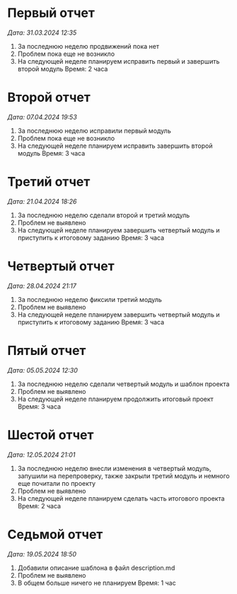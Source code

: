 # Первый отчет

_Дата: 31.03.2024 12:35_
1. За последнюю неделю продвижений пока нет
2. Проблем пока еще не возникло
3. На следующей неделе планируем исправить первый и завершить второй модуль
Время: 2 часа

# Второй отчет

_Дата: 07.04.2024 19:53_
1. За последнюю неделю исправили первый модуль
2. Проблем пока еще не возникло
3. На следующей неделе планируем исправить завершить второй модуль
Время: 3 часа

# Третий отчет
 
_Дата: 21.04.2024 18:26_
1. За последнюю неделю сделали второй и третий модуль
2. Проблем не выявлено
3. На следующей неделе планируем завершить четвертый модуль и приступить к итоговому заданию
Время: 3 часа

# Четвертый отчет
 
_Дата: 28.04.2024 21:17_
1. За последнюю неделю фиксили третий модуль
2. Проблем не выявлено
3. На следующей неделе планируем завершить четвертый модуль и приступить к итоговому заданию
Время: 3 часа

# Пятый отчет
 
 _Дата: 05.05.2024 12:30_
 1. За последнюю неделю сделали четвертый модуль и шаблон проекта
 2. Проблем не выявлено
 3. На следующей неделе планируем продолжить итоговый проект
 Время: 3 часа

# Шестой отчет
 
 _Дата: 12.05.2024 21:01_
 1. За последнюю неделю внесли изменения в четвертый модуль, запушили на перепроверку, также закрыли третий модуль и немного еще почитали по проекту
 2. Проблем не выявлено
 3. На следующей неделе планируем сделать часть итогового проекта
 Время: 2 часа

# Седьмой отчет
 
 _Дата: 19.05.2024 18:50_
 1. Добавили описание шаблона в файл description.md
 2. Проблем не выявлено
 3. В общем больше ничего не планируем
 Время: 1 час
